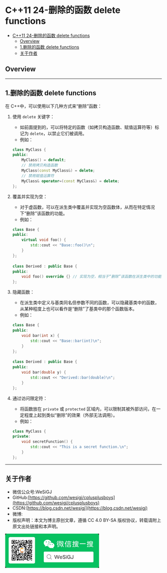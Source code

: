 # C++11 24-删除的函数 delete functions

- [C++11 24-删除的函数 delete functions](#c11-24-删除的函数-delete-functions)
  - [Overview](#overview)
  - [1.删除的函数 delete functions](#1删除的函数-delete-functions)
  - [关于作者](#关于作者)

## Overview

---

## 1.删除的函数 delete functions

在 C++中，可以使用以下几种方式来“删除”函数：

1. 使用 `delete` 关键字：
   - 如前面提到的，可以将特定的函数（如拷贝构造函数、赋值运算符等）标记为 `delete`，以禁止它们被调用。
   - 例如：

   ```cpp
   class MyClass {
   public:
       MyClass() = default;
       // 禁用拷贝构造函数
       MyClass(const MyClass&) = delete;
       // 禁用赋值运算符
       MyClass& operator=(const MyClass&) = delete;
   };
   ```

2. 覆盖并实现为空：
   - 对于虚函数，可以在派生类中覆盖并实现为空函数体，从而在特定情况下“删除”该函数的功能。
   - 例如：

   ```cpp
   class Base {
   public:
       virtual void foo() {
           std::cout << "Base::foo()\n";
       }
   };

   class Derived : public Base {
   public:
       void foo() override {} // 实现为空，相当于“删除”该函数在派生类中的功能
   };
   ```

3. 隐藏函数：
   - 在派生类中定义与基类同名但参数不同的函数，可以隐藏基类中的函数，从某种程度上也可以看作是“删除”了基类中的那个函数版本。
   - 例如：

   ```cpp
   class Base {
   public:
       void bar(int x) {
           std::cout << "Base::bar(int)\n";
       }
   };

   class Derived : public Base {
   public:
       void bar(double y) {
           std::cout << "Derived::bar(double)\n";
       }
   };
   ```

4. 通过访问限定符：
   - 将函数放在 `private` 或 `protected` 区域内，可以限制其被外部访问，在一定程度上起到类似“删除”的效果（外部无法调用）。
   - 例如：

   ```cpp
   class MyClass {
   private:
       void secretFunction() {
           std::cout << "This is a secret function.\n";
       }
   };
   ```

---

## 关于作者

- 微信公众号:WeSiGJ
- GitHub:[https://github.com/wesigj/cplusplusboys](https://github.com/wesigj/cplusplusboys)
- CSDN:[https://blog.csdn.net/wesigj](https://blog.csdn.net/wesigj)
- 微博:
- 版权声明：本文为博主原创文章，遵循 CC 4.0 BY-SA 版权协议，转载请附上原文出处链接和本声明。

<img src=/./img/wechat.jpg width=60% />
